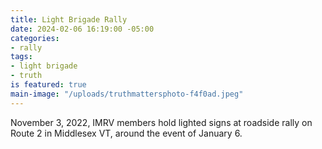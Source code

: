 ```yaml
---
title: Light Brigade Rally
date: 2024-02-06 16:19:00 -05:00
categories:
- rally
tags:
- light brigade
- truth
is featured: true
main-image: "/uploads/truthmattersphoto-f4f0ad.jpeg"
---
```


November 3, 2022, IMRV members hold lighted signs at roadside rally on Route 2 in Middlesex VT, around the event of January 6.